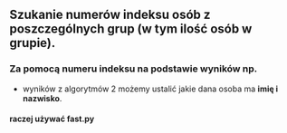 ## Szukanie numerów indeksu osób z poszczególnych grup (w tym ilość osób w grupie).

### Za pomocą numeru indeksu na podstawie wyników np.
- wyników z algorytmów 2 
możemy ustalić jakie dana osoba ma **imię i nazwisko**.


#### raczej używać fast.py
